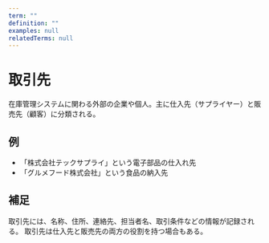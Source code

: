 ```yaml
---
term: ""
definition: ""
examples: null
relatedTerms: null
---
```


# 取引先

在庫管理システムに関わる外部の企業や個人。主に仕入先（サプライヤー）と販売先（顧客）に分類される。

## 例

- 「株式会社テックサプライ」という電子部品の仕入れ先
- 「グルメフード株式会社」という食品の納入先

## 補足

取引先には、名称、住所、連絡先、担当者名、取引条件などの情報が記録される。
取引先は仕入先と販売先の両方の役割を持つ場合もある。
